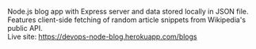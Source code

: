 Node.js blog app with Express server and data stored locally in JSON file.
Features client-side fetching of random article snippets from Wikipedia's public API.
\
Live site: https://devops-node-blog.herokuapp.com/blogs
